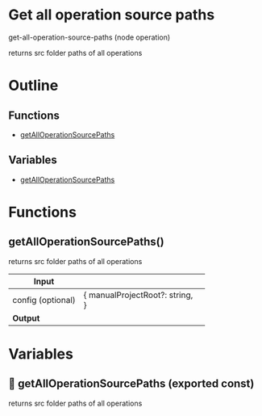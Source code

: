 # Get all operation source paths

get-all-operation-source-paths (node operation)

returns src folder paths of all operations




# Outline

## Functions

- [getAllOperationSourcePaths](#getAllOperationSourcePaths)

## Variables

- [getAllOperationSourcePaths](#getalloperationsourcepaths)



# Functions

## getAllOperationSourcePaths()

returns src folder paths of all operations


| Input      |    |    |
| ---------- | -- | -- |
| config (optional) | { manualProjectRoot?: string, <br /> } |  |
| **Output** |    |    |


# Variables

## 📄 getAllOperationSourcePaths (exported const)

returns src folder paths of all operations

